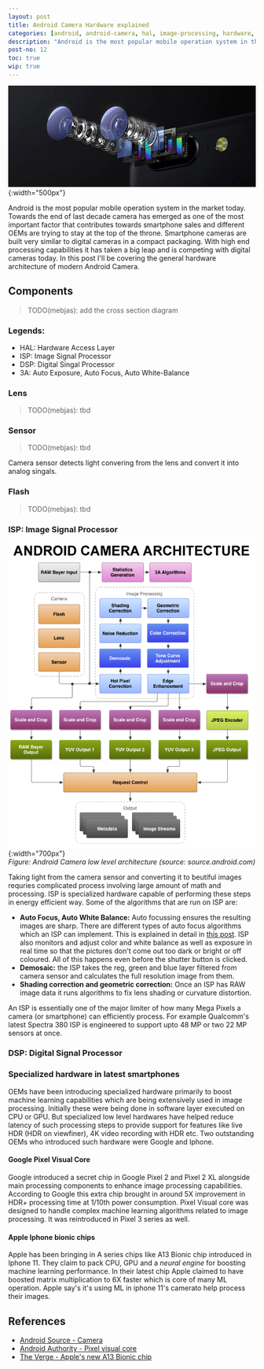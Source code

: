 ```yaml
---
layout: post
title: Android Camera Hardware explained
categories: [android, android-camera, hal, image-processing, hardware, isp, dsp, lens, sensor]
description: "Android is the most popular mobile operation system in the market today. Towards the end of last decade camera has emerged as one of the most important factor that contributes towards smartphone sales and different OEMs are trying to stay at the top of the throne. Smartphone cameras are built very similar to digital cameras in a compact packaging. With high end processing capabilities it has taken a big leap and is competing with digital cameras today. In this post I'll be covering the general hardware architecture of modern Android Camera."
post-no: 12
toc: true
wip: true
---
```

![android camera hardware](../images/post12_image1.webp){:width="500px"}

Android is the most popular mobile operation system in the market today. Towards the end of last decade camera has emerged as one of the most important factor that contributes towards smartphone sales and different OEMs are trying to stay at the top of the throne. Smartphone cameras are built very similar to digital cameras in a compact packaging. With high end processing capabilities it has taken a big leap and is competing with digital cameras today. In this post I'll be covering the general hardware architecture of modern Android Camera.

## Components
> TODO(mebjas): add the cross section diagram

### Legends:
 - HAL: Hardware Access Layer
 - ISP: Image Signal Processor
 - DSP: Digital Singal Processor
 - 3A: Auto Exposure, Auto Focus, Auto White-Balance

### Lens
> TODO(mebjas): tbd

### Sensor
> TODO(mebjas): tbd

Camera sensor detects light convering from the lens and convert it into analog singals.

### Flash
> TODO(mebjas): tbd

### ISP: Image Signal Processor
![](../images/post11_image2.png){:width="700px"}<br>
<span class="image-caption">_Figure: Android Camera low level architecture (source: source.android.com)_</span>

Taking light from the camera sensor and converting it to beutiful images requries complicated process involving large amount of math and processing. ISP is specialized hardware capable of performing these steps in energy efficient way. Some of the algorithms that are run on ISP are:

 - **Auto Focus, Auto White Balance:** Auto focussing ensures the resulting images are sharp. There are different types of auto focus algorithms which an ISP can implement. This is explained in detail in [this post](https://blog.minhazav.dev/android-camera-subsystem-basic-image-processing-steps-done-at-hardware-level-in-android-camera/). ISP also monitors and adjust color and white balance as well as exposure in real time so that the pictures don't come out too dark or bright or off coloured. All of this happens even before the shutter button is clicked.
 - **Demosaic:** the ISP takes the reg, green and blue layer filtered from camera sensor and calculates the full resolution image from them. 
 - **Shading correction and geometric correction:** Once an ISP has RAW image data it runs algorithms to fix lens shading or curvature distortion. 

An ISP is essentially one of the major limiter of how many Mega Pixels a camera (or smartphone) can efficiently process. For example Qualcomm's latest Spectra 380 ISP is engineered to support upto 48 MP or two 22 MP sensors at once.


### DSP: Digital Signal Processor

### Specialized hardware in latest smartphones
OEMs have been introducing specialized hardware primarily to boost machine learning capabilities which are being extensively used in image processing. Initially these were being done in software layer executed on CPU or GPU. But specialized low level hardwares have helped reduce latency of such processing steps to provide support for features like live HDR (HDR on viewfiner), 4K video recording with HDR etc. Two outstanding OEMs who introduced such hardware were Google and Iphone.

#### Google Pixel Visual Core
Google introduced a secret chip in Google Pixel 2 and Pixel 2 XL alongside main processing components to enhance image processing capabilities. According to Google this extra chip brought in around 5X improvement in HDR+ processing time at 1/10th power consumption. Pixel Visual core was designed to handle complex machine learning algorithms related to image processing. It was reintroduced in Pixel 3 series as well.

#### Apple Iphone bionic chips
Apple has been bringing in A series chips like A13 Bionic chip introduced in Iphone 11. They claim to pack CPU, GPU and a _neural engine_ for boosting machine learning performance. In their latest chip Apple claimed to have boosted matrix multiplication to 6X faster which is core of many ML operation. Apple say's it's using ML in iphone 11's camerato help process their images.

## References
 - [Android Source - Camera](https://source.android.com/devices/camera)
 - [Android Authority - Pixel visual core](https://www.androidauthority.com/pixel-visual-core-808182/)
- [The Verge - Apple's new A13 Bionic chip](https://www.theverge.com/circuitbreaker/2019/9/10/20857177/apple-iphone-11-processor-a13-cpu-speed-graphics-specs)




